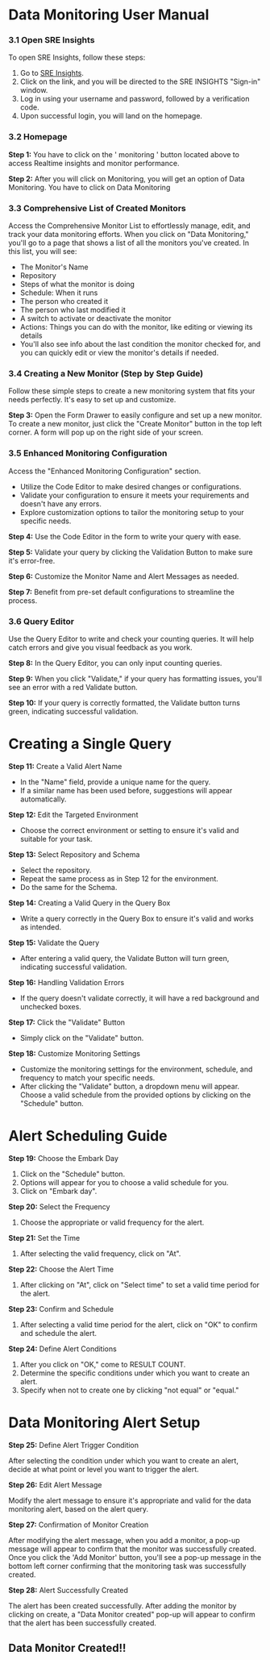 
# Data Monitoring User Manual


### 3.1 Open SRE Insights

To open SRE Insights, follow these steps:

1. Go to [SRE Insights](https://sreinsights.decurtis.app/).
2. Click on the link, and you will be directed to the SRE INSIGHTS "Sign-in" window.
3. Log in using your username and password, followed by a verification code.
4. Upon successful login, you will land on the homepage.

### 3.2 Homepage

**Step 1:** You have to click on the ' monitoring ' button located above to access Realtime insights and monitor performance.

**Step 2:**  After you will click on Monitoring, you will get an option of Data Monitoring. 
You have to click on Data Monitoring

### 3.3 Comprehensive List of Created Monitors

Access the Comprehensive Monitor List to effortlessly manage, edit, and track your data monitoring efforts. When you click on "Data Monitoring," you'll go to a page that shows a list of all the monitors you've created. In this list, you will see:

- The Monitor's Name
- Repository
- Steps of what the monitor is doing
- Schedule: When it runs
- The person who created it
- The person who last modified it
- A switch to activate or deactivate the monitor
- Actions: Things you can do with the monitor, like editing or viewing its details
- You'll also see info about the last condition the monitor checked for, and you can quickly edit or view the monitor's details if needed.

### 3.4 Creating a New Monitor (Step by Step Guide)

Follow these simple steps to create a new monitoring system that fits your needs perfectly. It's easy to set up and customize.

**Step 3:** Open the Form Drawer to easily configure and set up a new monitor. To create a new monitor, just click the "Create Monitor" button in the top left corner. A form will pop up on the right side of your screen.
### 3.5 Enhanced Monitoring Configuration

Access the "Enhanced Monitoring Configuration" section.

- Utilize the Code Editor to make desired changes or configurations.
- Validate your configuration to ensure it meets your requirements and doesn't have any errors.
- Explore customization options to tailor the monitoring setup to your specific needs.

**Step 4:** Use the Code Editor in the form to write your query with ease.

**Step 5:** Validate your query by clicking the Validation Button to make sure it's error-free.

**Step 6:** Customize the Monitor Name and Alert Messages as needed.

**Step 7:** Benefit from pre-set default configurations to streamline the process.
### 3.6 Query Editor

Use the Query Editor to write and check your counting queries. It will help catch errors and give you visual feedback as you work.

**Step 8:** In the Query Editor, you can only input counting queries.

**Step 9:** When you click "Validate," if your query has formatting issues, you'll see an error with a red Validate button.

**Step 10:** If your query is correctly formatted, the Validate button turns green, indicating successful validation.
# Creating a Single Query

**Step 11:** Create a Valid Alert Name 

- In the "Name" field, provide a unique name for the query.
- If a similar name has been used before, suggestions will appear automatically.

**Step 12:** Edit the Targeted Environment

- Choose the correct environment or setting to ensure it's valid and suitable for your task.

**Step 13:** Select Repository and Schema

- Select the repository.
- Repeat the same process as in Step 12 for the environment.
- Do the same for the Schema.

**Step 14:** Creating a Valid Query in the Query Box

- Write a query correctly in the Query Box to ensure it's valid and works as intended.

**Step 15:** Validate the Query

- After entering a valid query, the Validate Button will turn green, indicating successful validation.

**Step 16:** Handling Validation Errors

- If the query doesn't validate correctly, it will have a red background and unchecked boxes.

**Step 17:** Click the "Validate" Button

- Simply click on the "Validate" button.

**Step 18:** Customize Monitoring Settings

- Customize the monitoring settings for the environment, schedule, and frequency to match your specific needs.
- After clicking the "Validate" button, a dropdown menu will appear. Choose a valid schedule from the provided options by clicking on the "Schedule" button.
# Alert Scheduling Guide

**Step 19:** Choose the Embark Day

1. Click on the "Schedule" button.
2. Options will appear for you to choose a valid schedule for you.
3. Click on "Embark day".

**Step 20:** Select the Frequency

1. Choose the appropriate or valid frequency for the alert.

**Step 21:** Set the Time

1. After selecting the valid frequency, click on "At".

**Step 22:** Choose the Alert Time

1. After clicking on "At", click on "Select time" to set a valid time period for the alert.

**Step 23:** Confirm and Schedule

1. After selecting a valid time period for the alert, click on "OK" to confirm and schedule the alert.

**Step 24:** Define Alert Conditions

1. After you click on "OK," come to RESULT COUNT.
2. Determine the specific conditions under which you want to create an alert.
3. Specify when not to create one by clicking "not equal" or "equal."

# Data Monitoring Alert Setup

**Step 25:** Define Alert Trigger Condition

After selecting the condition under which you want to create an alert, decide at what point or level you want to trigger the alert.

**Step 26:** Edit Alert Message

Modify the alert message to ensure it's appropriate and valid for the data monitoring alert, based on the alert query.

**Step 27:** Confirmation of Monitor Creation

After modifying the alert message, when you add a monitor, a pop-up message will appear to confirm that the monitor was successfully created. Once you click the 'Add Monitor' button, you'll see a pop-up message in the bottom left corner confirming that the monitoring task was successfully created.

**Step 28:** Alert Successfully Created

The alert has been created successfully. After adding the monitor by clicking on create, a "Data Monitor created" pop-up will appear to confirm that the alert has been successfully created.

## Data Monitor Created!!
